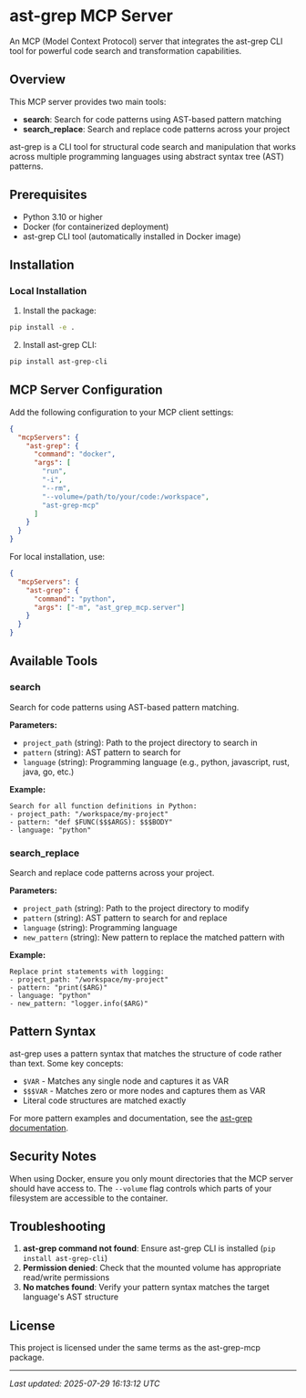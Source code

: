 # ast-grep MCP Server

An MCP (Model Context Protocol) server that integrates the ast-grep CLI tool for powerful code search and transformation capabilities.

## Overview

This MCP server provides two main tools:
- **search**: Search for code patterns using AST-based pattern matching
- **search_replace**: Search and replace code patterns across your project

ast-grep is a CLI tool for structural code search and manipulation that works across multiple programming languages using abstract syntax tree (AST) patterns.

## Prerequisites

- Python 3.10 or higher
- Docker (for containerized deployment)
- ast-grep CLI tool (automatically installed in Docker image)

## Installation


### Local Installation

1. Install the package:
```bash
pip install -e .
```

2. Install ast-grep CLI:
```bash
pip install ast-grep-cli
```

## MCP Server Configuration

Add the following configuration to your MCP client settings:

```json
{
  "mcpServers": {
    "ast-grep": {
      "command": "docker",
      "args": [
        "run",
        "-i",
        "--rm",
        "--volume=/path/to/your/code:/workspace",
        "ast-grep-mcp"
      ]
    }
  }
}
```

For local installation, use:

```json
{
  "mcpServers": {
    "ast-grep": {
      "command": "python",
      "args": ["-m", "ast_grep_mcp.server"]
    }
  }
}
```

## Available Tools

### search

Search for code patterns using AST-based pattern matching.

**Parameters:**
- `project_path` (string): Path to the project directory to search in
- `pattern` (string): AST pattern to search for
- `language` (string): Programming language (e.g., python, javascript, rust, java, go, etc.)

**Example:**
```
Search for all function definitions in Python:
- project_path: "/workspace/my-project"
- pattern: "def $FUNC($$$ARGS): $$$BODY"
- language: "python"
```

### search_replace

Search and replace code patterns across your project.

**Parameters:**
- `project_path` (string): Path to the project directory to modify
- `pattern` (string): AST pattern to search for and replace
- `language` (string): Programming language
- `new_pattern` (string): New pattern to replace the matched pattern with

**Example:**
```
Replace print statements with logging:
- project_path: "/workspace/my-project"
- pattern: "print($ARG)"
- language: "python"
- new_pattern: "logger.info($ARG)"
```

## Pattern Syntax

ast-grep uses a pattern syntax that matches the structure of code rather than text. Some key concepts:

- `$VAR` - Matches any single node and captures it as VAR
- `$$$VAR` - Matches zero or more nodes and captures them as VAR
- Literal code structures are matched exactly

For more pattern examples and documentation, see the [ast-grep documentation](https://ast-grep.github.io/).

## Security Notes

When using Docker, ensure you only mount directories that the MCP server should have access to. The `--volume` flag controls which parts of your filesystem are accessible to the container.

## Troubleshooting

1. **ast-grep command not found**: Ensure ast-grep CLI is installed (`pip install ast-grep-cli`)
2. **Permission denied**: Check that the mounted volume has appropriate read/write permissions
3. **No matches found**: Verify your pattern syntax matches the target language's AST structure

## License

This project is licensed under the same terms as the ast-grep-mcp package.

---
*Last updated: 2025-07-29 16:13:12 UTC*
